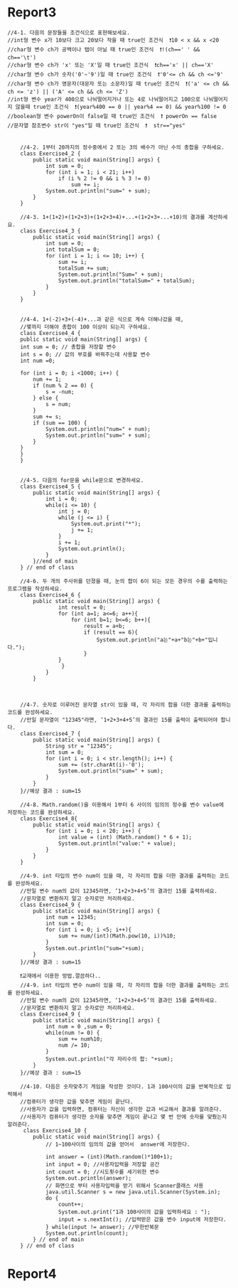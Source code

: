 <h1>Report3</h1>

    //4-1. 다음의 문장들을 조건식으로 표현해보세요.
    //int형 변수 x가 10보다 크고 20보다 작을 때 true인 조건식  ❗️10 < x && x <20
    //char형 변수 ch가 공백이나 탭이 아닐 때 true인 조건식  ❗!(ch==' ' && ch=='\t')
    //char형 변수 ch가 'x' 또는 'X'일 때 true인 조건식  ❗ch=='x' || ch=='X'
    //char형 변수 ch가 숫자('0'~'9')일 때 true인 조건식  ❗'0'<= ch && ch <='9'
    //char형 변수 ch가 영문자(대문자 또는 소문자)일 때 true인 조건식  ❗('a' <= ch && ch <= 'z') || ('A' <= ch && ch <= 'Z')
    //int형 변수 year가 400으로 나눠떨어지거나 또는 4로 나눠떨어지고 100으로 나눠떨어지지 않을때 true인 조건식  ❗(year%400 == 0 || year%4 == 0) && year%100 != 0
    //boolean형 변수 powerOn이 false일 때 true인 조건식  ❗ powerOn == false
    //문자열 참조변수 str이 "yes"일 때 true인 조건식  ❗  str=="yes"
        
        
        //4-2. 1부터 20까지의 정수중에서 2 또는 3의 배수가 아닌 수의 총합을 구하세요.
        class Exercise4_2 {
            public static void main(String[] args) {
                int sum = 0;
                for (int i = 1; i < 21; i++)
                    if (i % 2 != 0 && i % 3 != 0)
                        sum += i;
                System.out.println("sum=" + sum);
            }
        }
        
        //4-3. 1+(1+2)+(1+2+3)+(1+2+3+4)+...+(1+2+3+...+10)의 결과를 계산하세요.
        class Exercise4_3 {
            public static void main(String[] args) {
                int sum = 0;
                int totalSum = 0;
                for (int i = 1; i <= 10; i++) {
                    sum += i;
                    totalSum += sum;
                    System.out.println("Sum=" + sum);
                    System.out.println("totalSum=" + totalSum);
                }
            }
        }
        
        
        //4-4. 1+(-2)+3+(-4)+...과 같은 식으로 계속 더해나갔을 때,
        //몇까지 더해야 총합이 100 이상이 되는지 구하세요.
        class Exercise4_4 {
        public static void main(String[] args) {
        int sum = 0; // 총합을 저장할 변수
        int s = 0; // 값의 부호를 바꿔주는데 사용할 변수
        int num =0;

        for (int i = 0; i <1000; i++) {
            num += 1;
            if (num % 2 == 0) {
                s = -num;
            } else {
                s = num;
            }
            sum += s;
            if (sum == 100) {
                System.out.println("num=" + num);
                System.out.println("sum=" + sum);
            }
        }
        }
        }
        
        
        //4-5. 다음의 for문을 while문으로 변경하세요.
        class Exercise4_5 {
            public static void main(String[] args) {
                int i = 0;
                while(i <= 10) {
                    int j = 0;
                    while (j <= i) {
                        System.out.print("*");
                        j += 1;
                    }
                    i += 1;
                    System.out.println();
                }
            }//end of main
        } // end of class
        
        //4-6. 두 개의 주사위를 던졌을 때, 눈의 합이 6이 되는 모든 경우의 수를 출력하는 프로그램을 작성하세요.
        class Exercise4_6 {
            public static void main(String[] args) {
                    int result = 0;
                    for (int a=1; a<=6; a++){
                        for (int b=1; b<=6; b++){
                            result = a+b;
                            if (result == 6){
                                System.out.println("a는"+a+"b는"+b+"입니다.");
                            }
                    }
                     }
                }
            }

        
       
        //4-7. 숫자로 이루어진 문자열 str이 있을 때, 각 자리의 합을 더한 결과를 출력하는 코드를 완성하세요.
        //만일 문자열이 "12345"라면, ‘1+2+3+4+5’의 결과인 15를 출력이 출력되어야 합니다.
        class Exercise4_7 {
            public static void main(String[] args) {
                String str = "12345";
                int sum = 0;
                for (int i = 0; i < str.length(); i++) {
                    sum += (str.charAt(i)-'0');
                    System.out.println("sum=" + sum);
                }
            }
        }//예상 결과 : sum=15
        
        //4-8. Math.random()을 이용해서 1부터 6 사이의 임의의 정수를 변수 value에 저장하는 코드를 완성하세요.
        class Exercise4_8{
            public static void main(String[] args) {
                for (int i = 0; i < 20; i++) {
                    int value = (int) (Math.random() * 6 + 1);
                    System.out.println("value:" + value);
                }
            }
        }
        
        //4-9. int 타입의 변수 num이 있을 때, 각 자리의 합을 더한 결과를 출력하는 코드를 완성하세요.
        //만일 변수 num의 값이 12345라면, ‘1+2+3+4+5’의 결과인 15를 출력하세요.
        //문자열로 변환하지 말고 숫자로만 처리하세요.
        class Exercise4_9 {
            public static void main(String[] args) {
                int num = 12345;
                int sum = 0;
                for (int i = 0; i <5; i++){
                    sum += num/(int)(Math.pow(10, i))%10;
                }
                System.out.println("sum="+sum);
            }
        }//예상 결과 : sum=15
        
        ❗️교재에서 이용한 방법.깔끔하다..
        //4-9. int 타입의 변수 num이 있을 때, 각 자리의 합을 더한 결과를 출력하는 코드를 완성하세요.
        //만일 변수 num의 값이 12345라면, ‘1+2+3+4+5’의 결과인 15를 출력하세요.
        //문자열로 변환하지 말고 숫자로만 처리하세요.
        class Exercise4_9 {
            public static void main(String[] args) {
                int num = 0 ,sum = 0;
                while(num != 0) {
                    sum += num%10;
                    num /= 10;
                }
                System.out.println("각 자리수의 합: "+sum);
            }
        }//예상 결과 : sum=15
        
        //4-10. 다음은 숫자맞추기 게임을 작성한 것이다. 1과 100사이의 값을 반복적으로 입력해서
        //컴퓨터가 생각한 값을 맞추면 게임이 끝난다.
        //사용자가 값을 입력하면, 컴퓨터는 자신이 생각한 값과 비교해서 결과를 알려준다.
        //사용자가 컴퓨터가 생각한 숫자를 맞추면 게임이 끝나고 몇 번 만에 숫자를 맞췄는지 알려준다.
         class Exercise4_10 {
            public static void main(String[] args) {
                // 1~100사이의 임의의 값을 얻어서  answer에 저장한다.

                int answer = (int)(Math.random()*100+1);
                int input = 0; //사용자입력을 저장할 공간
                int count = 0; //시도횟수를 세기위한 변수
                System.out.println(answer);
                // 화면으로 부터 사용자입력을 받기 위해서 Scanner클래스 사용
                java.util.Scanner s = new java.util.Scanner(System.in);
                do {
                    count++;
                    System.out.print("1과 100사이의 값을 입력하세요 : ");
                    input = s.nextInt(); //입력받은 값을 변수 input에 저장한다.
                } while(input != answer); //무한반복문
                System.out.println(count);
            } // end of main
        } // end of class
        

<h1>Report4</h1>

